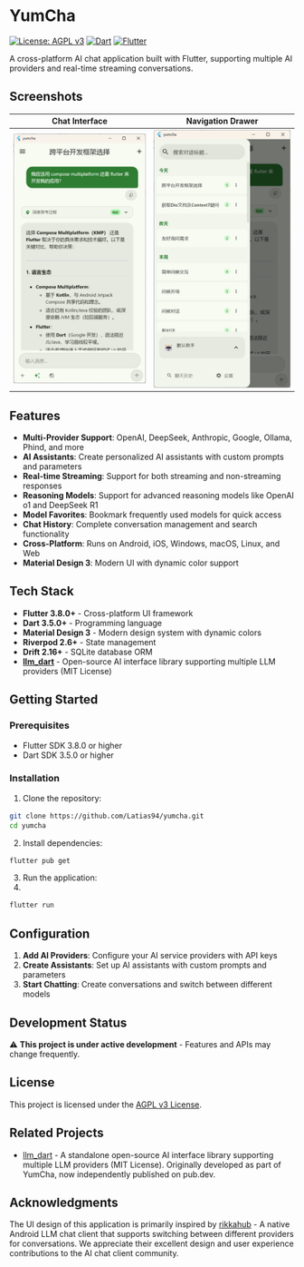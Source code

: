 # YumCha

[![License: AGPL v3](https://img.shields.io/badge/License-AGPL%20v3-blue.svg)](https://www.gnu.org/licenses/agpl-3.0)
[![Dart](https://img.shields.io/badge/Dart-3.5.0+-blue.svg)](https://dart.dev)
[![Flutter](https://img.shields.io/badge/Flutter-3.8.0+-blue.svg)](https://flutter.dev)

A cross-platform AI chat application built with Flutter, supporting multiple AI providers and real-time streaming conversations.

## Screenshots

| Chat Interface | Navigation Drawer |
|---|---|
| ![Chat](assets/screenshots/chat.png) | ![Drawer](assets/screenshots/drawer.png) |

## Features

- **Multi-Provider Support**: OpenAI, DeepSeek, Anthropic, Google, Ollama, Phind, and more
- **AI Assistants**: Create personalized AI assistants with custom prompts and parameters
- **Real-time Streaming**: Support for both streaming and non-streaming responses
- **Reasoning Models**: Support for advanced reasoning models like OpenAI o1 and DeepSeek R1
- **Model Favorites**: Bookmark frequently used models for quick access
- **Chat History**: Complete conversation management and search functionality
- **Cross-Platform**: Runs on Android, iOS, Windows, macOS, Linux, and Web
- **Material Design 3**: Modern UI with dynamic color support

## Tech Stack

- **Flutter 3.8.0+** - Cross-platform UI framework
- **Dart 3.5.0+** - Programming language
- **Material Design 3** - Modern design system with dynamic colors
- **Riverpod 2.6+** - State management
- **Drift 2.16+** - SQLite database ORM
- **[llm_dart](https://github.com/Latias94/llm_dart)** - Open-source AI interface library supporting multiple LLM providers (MIT License)

## Getting Started

### Prerequisites

- Flutter SDK 3.8.0 or higher
- Dart SDK 3.5.0 or higher

### Installation

1. Clone the repository:
```bash
git clone https://github.com/Latias94/yumcha.git
cd yumcha
```

2. Install dependencies:
```bash
flutter pub get
```

3. Run the application:
4. 
```bash
flutter run
```

## Configuration

1. **Add AI Providers**: Configure your AI service providers with API keys
2. **Create Assistants**: Set up AI assistants with custom prompts and parameters
3. **Start Chatting**: Create conversations and switch between different models

## Development Status

⚠️ **This project is under active development** - Features and APIs may change frequently.

## License

This project is licensed under the [AGPL v3 License](LICENSE).

## Related Projects

- [llm_dart](https://pub.dev/packages/llm_dart) - A standalone open-source AI interface library supporting multiple LLM providers (MIT License). Originally developed as part of YumCha, now independently published on pub.dev.

## Acknowledgments

The UI design of this application is primarily inspired by [rikkahub](https://github.com/rikkahub/rikkahub) - A native Android LLM chat client that supports switching between different providers for conversations. We appreciate their excellent design and user experience contributions to the AI chat client community.
